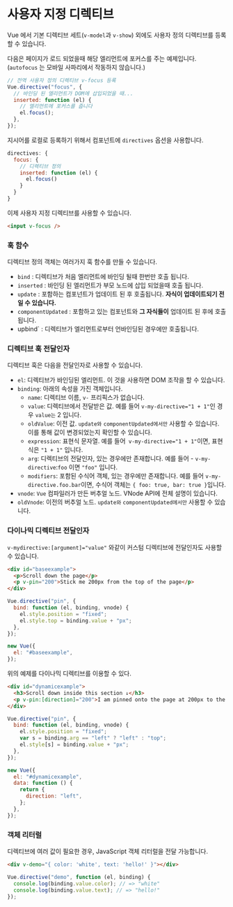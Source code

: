 # 사용자 지정 디렉티브

Vue 에서 기본 디렉티브 세트(`v-model`과 `v-show`) 외에도 사용자 정의 디렉티브를 등록할 수 있습니다.

다음은 페이지가 로드 되었을때 해당 엘리먼트에 포커스를 주는 예제입니다. (`autofocus` 는 모바일 사파리에서 작동하지 않습니다.)

```js
// 전역 사용자 정의 디렉티브 v-focus 등록
Vue.directive("focus", {
  // 바인딩 된 엘리먼트가 DOM에 삽입되었을 때...
  inserted: function (el) {
    // 엘리먼트에 포커스를 줍니다
    el.focus();
  },
});
```

지시어를 로컬로 등록하기 위해서 컴포넌트에 `directives` 옵션을 사용합니다.

```js
directives: {
  focus: {
    // 디렉티브 정의
    inserted: function (el) {
      el.focus()
    }
  }
}
```

이제 사용자 지정 디렉티브를 사용할 수 있습니다.

```html
<input v-focus />
```

### 훅 함수

디렉티브 정의 객체는 여러가지 훅 함수를 만들 수 있습니다.

- `bind` : 디렉티브가 처음 엘리먼트에 바인딩 될때 한번만 호출 됩니다.
- `inserted` : 바인딩 된 엘리먼트가 부모 노드에 삽입 되었을때 호출 됩니다.
- `update` : 포함하는 컴포넌트가 업데이트 된 후 호출됩니다. **자식이 업데이트되기 전일 수 있습니다.**
- `componentUpdated` : 포함하고 있는 컴포넌트와 **그 자식들이** 업데이트 된 후에 호출됩니다.
- upbind` : 디렉티브가 엘리먼트로부터 언바인딩된 경우에만 호출됩니다.

### 디렉티브 훅 전달인자

디렉티브 훅은 다음을 전달인자로 사용할 수 있습니다.

- `el`: 디렉티브가 바인딩된 엘리먼트. 이 것을 사용하면 DOM 조작을 할 수 있습니다.
- `binding`: 아래의 속성을 가진 객체입니다.
  - `name`: 디렉티브 이름, `v-` 프리픽스가 없습니다.
  - `value`: 디렉티브에서 전달받은 값. 예를 들어 `v-my-directive="1 + 1"`인 경우 `value는` 2 입니다.
  - `oldValue`: 이전 값. `update와` `componentUpdated에서만` 사용할 수 있습니다. 이를 통해 값이 변경되었는지 확인할 수 있습니다.
  - `expression`: 표현식 문자열. 예를 들어` v-my-directive="1 + 1"`이면, 표현식은 `"1 + 1"` 입니다.
  - `arg`: 디렉티브의 전달인자, 있는 경우에만 존재합니다. 예를 들어 - `v-my-directive`:`foo` 이면 `"foo"` 입니다.
  - `modifiers`: 포함된 수식어 객체, 있는 경우에만 존재합니다. 예를 들어 `v-my-directive.foo.bar`이면, 수식어 객체는 `{ foo: true, bar: true }`입니다.
- `vnode`: `Vue` 컴파일러가 만든 버추얼 노드. VNode API에 전체 설명이 있습니다.
- `oldVnode`: 이전의 버추얼 노드. `update와` `componentUpdated에서만` 사용할 수 있습니다.

### 다이나믹 디렉티브 전달인자

`v-mydirective:[argument]="value"` 와같이 커스텀 디렉티브에 전달인자도 사용할 수 있습니다.

```html
<div id="baseexample">
  <p>Scroll down the page</p>
  <p v-pin="200">Stick me 200px from the top of the page</p>
</div>
```

```js
Vue.directive("pin", {
  bind: function (el, binding, vnode) {
    el.style.position = "fixed";
    el.style.top = binding.value + "px";
  },
});

new Vue({
  el: "#baseexample",
});
```

위의 예제를 다이나믹 디렉티브를 이용할 수 있다.

```html
<div id="dynamicexample">
  <h3>Scroll down inside this section ↓</h3>
  <p v-pin:[direction]="200">I am pinned onto the page at 200px to the left.</p>
</div>
```

```js
Vue.directive("pin", {
  bind: function (el, binding, vnode) {
    el.style.position = "fixed";
    var s = binding.arg == "left" ? "left" : "top";
    el.style[s] = binding.value + "px";
  },
});

new Vue({
  el: "#dynamicexample",
  data: function () {
    return {
      direction: "left",
    };
  },
});
```

### 객체 리터럴

디렉티브에 여러 값이 필요한 경우, JavaScript 객체 리터럴을 전달 가능합니다.

```html
<div v-demo="{ color: 'white', text: 'hello!' }"></div>
```

```js
Vue.directive("demo", function (el, binding) {
  console.log(binding.value.color); // => "white"
  console.log(binding.value.text); // => "hello!"
});
```
